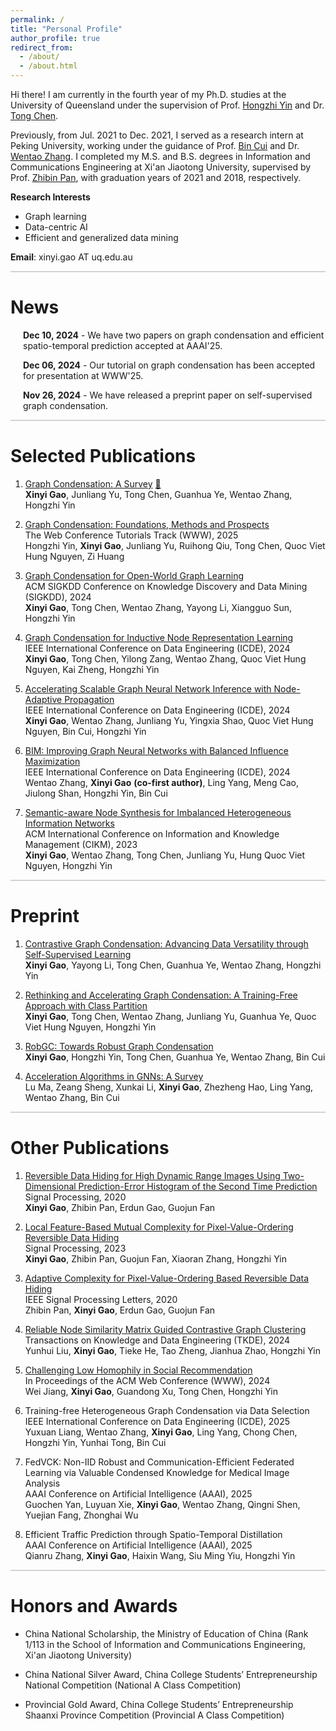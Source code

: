```yaml
---
permalink: /
title: "Personal Profile"
author_profile: true
redirect_from: 
  - /about/
  - /about.html
---
```


Hi there! I am currently in the fourth year of my Ph.D. studies at the University of Queensland under the supervision of Prof. [Hongzhi Yin](https://sites.google.com/view/hongzhi-yin/home) and Dr. [Tong Chen](https://researchers.uq.edu.au/researcher/27868).  

Previously, from Jul. 2021 to Dec. 2021, I served as a research intern at Peking University, working under the guidance of Prof. [Bin Cui](https://cuibinpku.github.io/) and Dr. [Wentao Zhang](https://zwt233.github.io/). I completed my M.S. and B.S. degrees in Information and Communications Engineering at Xi'an Jiaotong University, supervised by Prof. [Zhibin Pan](https://www.researchgate.net/profile/Zhibin-Pan-2), with graduation years of 2021 and 2018, respectively.  

**Research Interests**  
- Graph learning
- Data-centric AI
- Efficient and generalized data mining

**Email**: xinyi.gao AT uq.edu.au 

<hr style="height:2px;border-width:0;color:lightgray;background-color:lightgray">


News
======

<div style="margin-left: 20px">
    <p><strong>Dec 10, 2024</strong> - We have two papers on graph condensation and efficient spatio-temporal prediction accepted at AAAI'25.</p>
    <p><strong>Dec 06, 2024</strong> - Our tutorial on graph condensation has been accepted for presentation at WWW'25.</p>
    <p><strong>Nov 26, 2024</strong> - We have released a preprint paper on self-supervised graph condensation.</p>
</div>


<hr style="height:2px;border-width:0;color:lightgray;background-color:lightgray">

Selected Publications
======

1. [Graph Condensation: A Survey](https://arxiv.org/abs/2401.11720v2) [📖](https://github.com/XYGaoG/Graph-Condensation-Papers)  
**Xinyi Gao**, Junliang Yu, Tong Chen, Guanhua Ye, Wentao Zhang, Hongzhi Yin


1. [Graph Condensation: Foundations, Methods and Prospects](https://www2025.thewebconf.org/tutorials-track)  
The Web Conference Tutorials Track (WWW), 2025  
Hongzhi Yin, **Xinyi Gao**, Junliang Yu, Ruihong Qiu, Tong Chen, Quoc Viet Hung Nguyen, Zi Huang  


1. [Graph Condensation for Open-World Graph Learning](https://arxiv.org/abs/2405.17003)  
ACM SIGKDD Conference on Knowledge Discovery and Data Mining (SIGKDD), 2024  
**Xinyi Gao**, Tong Chen, Wentao Zhang, Yayong Li, Xiangguo Sun, Hongzhi Yin

1. [Graph Condensation for Inductive Node Representation Learning](https://arxiv.org/abs/2307.15967)  
IEEE International Conference on Data Engineering (ICDE), 2024  
**Xinyi Gao**, Tong Chen, Yilong Zang, Wentao Zhang, Quoc Viet Hung Nguyen, Kai Zheng, Hongzhi Yin

1. [Accelerating Scalable Graph Neural Network Inference with Node-Adaptive Propagation](https://arxiv.org/abs/2310.10998)    
IEEE International Conference on Data Engineering (ICDE), 2024  
**Xinyi Gao**, Wentao Zhang, Junliang Yu, Yingxia Shao, Quoc Viet Hung Nguyen, Bin Cui, Hongzhi Yin

1. [BIM: Improving Graph Neural Networks with Balanced Influence Maximization](https://ieeexplore.ieee.org/document/10597992)  
IEEE International Conference on Data Engineering (ICDE), 2024  
Wentao Zhang, **Xinyi Gao** **(co-first author)**, Ling Yang, Meng Cao, Jiulong Shan, Hongzhi Yin, Bin Cui

1. [Semantic-aware Node Synthesis for Imbalanced Heterogeneous Information Networks](https://arxiv.org/abs/2302.14061)  
ACM International Conference on Information and Knowledge Management (CIKM), 2023  
**Xinyi Gao**, Wentao Zhang, Tong Chen, Junliang Yu, Hung Quoc Viet Nguyen, Hongzhi Yin

<hr style="height:2px;border-width:0;color:lightgray;background-color:lightgray">

Preprint
======


1. [Contrastive Graph Condensation: Advancing Data Versatility through Self-Supervised Learning](https://arxiv.org/abs/2411.17063)  
**Xinyi Gao**, Yayong Li, Tong Chen, Guanhua Ye, Wentao Zhang, Hongzhi Yin

1. [Rethinking and Accelerating Graph Condensation: A Training-Free Approach with Class Partition](https://arxiv.org/abs/2405.13707)  
**Xinyi Gao**, Tong Chen, Wentao Zhang, Junliang Yu, Guanhua Ye, Quoc Viet Hung Nguyen, Hongzhi Yin

1. [RobGC: Towards Robust Graph Condensation](https://arxiv.org/abs/2406.13200)  
**Xinyi Gao**, Hongzhi Yin, Tong Chen, Guanhua Ye, Wentao Zhang, Bin Cui

1. [Acceleration Algorithms in GNNs: A Survey](https://arxiv.org/abs/2405.04114)  
Lu Ma, Zeang Sheng, Xunkai Li, **Xinyi Gao**, Zhezheng Hao, Ling Yang, Wentao Zhang, Bin Cui

<hr style="height:2px;border-width:0;color:lightgray;background-color:lightgray">


Other Publications
======

1. [Reversible Data Hiding for High Dynamic Range Images Using Two-Dimensional Prediction-Error Histogram of the Second Time Prediction](https://www.sciencedirect.com/science/article/pii/S0165168420301225)  
Signal Processing, 2020  
**Xinyi Gao**, Zhibin Pan, Erdun Gao, Guojun Fan

1. [Local Feature-Based Mutual Complexity for Pixel-Value-Ordering Reversible Data Hiding](https://www.sciencedirect.com/science/article/pii/S0165168422003723)  
Signal Processing, 2023  
**Xinyi Gao**, Zhibin Pan, Guojun Fan, Xiaoran Zhang, Hongzhi Yin

1. [Adaptive Complexity for Pixel-Value-Ordering Based Reversible Data Hiding](https://ieeexplore.ieee.org/document/9098041)  
IEEE Signal Processing Letters, 2020  
Zhibin Pan, **Xinyi Gao**, Erdun Gao, Guojun Fan

1. [Reliable Node Similarity Matrix Guided Contrastive Graph Clustering](https://arxiv.org/abs/2408.03765)  
Transactions on Knowledge and Data Engineering (TKDE), 2024  
Yunhui Liu, **Xinyi Gao**, Tieke He, Tao Zheng, Jianhua Zhao, Hongzhi Yin

1. [Challenging Low Homophily in Social Recommendation](https://dl.acm.org/doi/abs/10.1145/3589334.3645460)  
In Proceedings of the ACM Web Conference (WWW), 2024  
Wei Jiang, **Xinyi Gao**, Guandong Xu, Tong Chen, Hongzhi Yin

1. Training-free Heterogeneous Graph Condensation via Data Selection  
IEEE International Conference on Data Engineering (ICDE), 2025  
Yuxuan Liang, Wentao Zhang, **Xinyi Gao**, Ling Yang, Chong Chen, Hongzhi Yin, Yunhai Tong, Bin Cui

1. FedVCK: Non-IID Robust and Communication-Efficient Federated Learning via Valuable Condensed Knowledge for Medical Image Analysis  
AAAI Conference on Artificial Intelligence (AAAI), 2025  
Guochen Yan, Luyuan Xie, **Xinyi Gao**, Wentao Zhang, Qingni Shen, Yuejian Fang, Zhonghai Wu  

1. Efficient Traffic Prediction through Spatio-Temporal Distillation  
AAAI Conference on Artificial Intelligence (AAAI), 2025  
Qianru Zhang, **Xinyi Gao**, Haixin Wang, Siu Ming Yiu, Hongzhi Yin  


<hr style="height:2px;border-width:0;color:lightgray;background-color:lightgray">

Honors and Awards
======
* China National Scholarship, the Ministry of Education of China 
(Rank 1/113 in the School of Information and Communications Engineering, Xi'an Jiaotong University)

* China National Silver Award, China College Students’ Entrepreneurship National Competition
(National A Class Competition)

* Provincial Gold Award, China College Students’ Entrepreneurship Shaanxi Province
Competition (Provincial A Class Competition)






<!-- Academic Experiences
======

**[2022.01-Present]** The University of Queensland (UQ), Ph.D. student. Supervisor: Prof. Hongzhi Yin

**[2021.06-2021.12]** Peking University (PKU), Research Intern. Supervisors: Prof. Bin Cui and Dr. Wentao Zhang

**[2018.06-2021.06]** Xi'an Jiaotong University (XJTU), M.S. in Information and Communications Engineering. Supervisor: Prof. Zhibin Pan

**[2014.09-2018.06]** Xi'an Jiaotong University (XJTU), B.S. in Information and Communications Engineering -->


